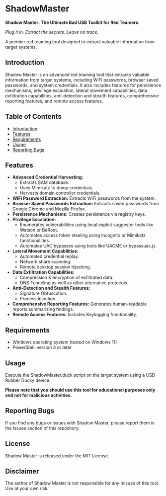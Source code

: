 # ShadowMaster

**Shadow Master: The Ultimate Bad USB Toolkit for Red Teamers.**

*Plug it in. Extract the secrets. Leave no trace.*

A premier red teaming tool designed to extract valuable information from target systems.

## Introduction

Shadow Master is an advanced red teaming tool that extracts valuable information from target systems, including WiFi passwords, browser saved passwords, and system credentials. It also includes features for persistence mechanisms, privilege escalation, lateral movement capabilities, data exfiltration capabilities, anti-detection and stealth features, comprehensive reporting features, and remote access features.

## Table of Contents

*   [Introduction](#introduction)
*   [Features](#features)
*   [Requirements](#requirements)
*   [Usage](#usage)
*   [Reporting Bugs](#reporting-bugs)

## Features

*   **Advanced Credential Harvesting:** 
    *   Extracts SAM database.
    *   Uses Mimikatz to dump credentials.
    *   Harvests domain controller credentials.
*   **WiFi Password Extraction:** Extracts WiFi passwords from the system.
*   **Browser Saved Passwords Extraction:** Extracts saved passwords from Google Chrome and Mozilla Firefox.
*   **Persistence Mechanisms:** Creates persistence via registry keys.
*   **Privilege Escalation:**
    *   Enumerates vulnerabilities using local exploit suggester tools like Watson or BeRoot.
    *   Automates access token stealing using Incognito or Mimikatz functionalities.
    *   Automates UAC bypasses using tools like UACME or bypassuac.js.
*   **Lateral Movement Capabilities:**
    *   Automated credential replay.
    *   Network share scanning.
    *   Remote desktop session hijacking.
*   **Data Exfiltration Capabilities:**
    *   Compression & encryption of exfiltrated data.
    *   DNS Tunneling as well as other alternative protocols.
*   **Anti-Detection and Stealth Features:**
    *   Signature Obfuscation.
    *   Process Injection.
*   **Comprehensive Reporting Features:** Generates human-readable reports summarizing findings.
*   **Remote Access Features:** Includes Keylogging functionality.

## Requirements

*   Windows operating system (tested on Windows 11)
*   PowerShell version 3 or later

## Usage

Execute the ShadowMaster.duck script on the target system using a USB Rubber Ducky device.

**Please note that you should use this tool for educational purposes only and not for malicious activities.**

## Reporting Bugs

If you find any bugs or issues with Shadow Master, please report them in the Issues section of this repository.

## License

Shadow Master is released under the MIT License.

## Disclaimer

The author of Shadow Master is not responsible for any misuse of this tool. Use at your own risk.
